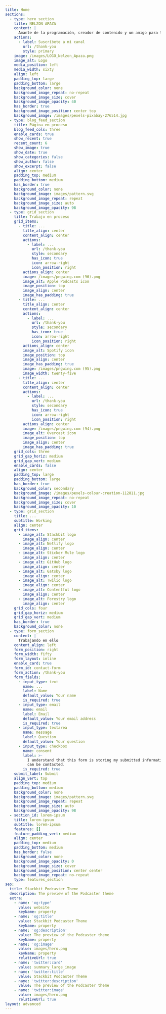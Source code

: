 ```yaml
---
title: Home
sections:
  - type: hero_section
    title: NELZON APAZA
    content: |
      Amante de la programación, creador de contenido y un amigo para todos.
    actions:
      - label: Suscríbete a mi canal
        url: /thank-you
        style: primary
    image: /images/LOGO_Nelzon_Apaza.png
    image_alt: Logo
    media_position: left
    media_width: sixty
    align: left
    padding_top: large
    padding_bottom: large
    background_color: none
    background_image_repeat: no-repeat
    background_image_size: cover
    background_image_opacity: 40
    has_border: true
    background_image_position: center top
    background_image: /images/pexels-pixabay-276514.jpg
  - type: blog_feed_section
    title: Página en proceso
    blog_feed_cols: three
    enable_cards: true
    show_recent: true
    recent_count: 6
    show_image: true
    show_date: true
    show_categories: false
    show_author: false
    show_excerpt: false
    align: center
    padding_top: medium
    padding_bottom: medium
    has_border: true
    background_color: none
    background_image: images/pattern.svg
    background_image_repeat: repeat
    background_image_size: auto
    background_image_opacity: 98
  - type: grid_section
    title: Trabajo en proceso
    grid_items:
      - title: ...
        title_align: center
        content_align: center
        actions:
          - label: ...
            url: /thank-you
            style: secondary
            has_icon: true
            icon: arrow-right
            icon_position: right
        actions_align: center
        image: /images/pngwing.com (96).png
        image_alt: Apple Podcasts icon
        image_position: top
        image_align: center
        image_has_padding: true
      - title: ...
        title_align: center
        content_align: center
        actions:
          - label: ...
            url: /thank-you
            style: secondary
            has_icon: true
            icon: arrow-right
            icon_position: right
        actions_align: center
        image_alt: Spotify icon
        image_position: top
        image_align: center
        image_has_padding: true
        image: /images/pngwing.com (95).png
        image_width: twenty-five
      - title: ...
        title_align: center
        content_align: center
        actions:
          - label: ...
            url: /thank-you
            style: secondary
            has_icon: true
            icon: arrow-right
            icon_position: right
        actions_align: center
        image: /images/pngwing.com (94).png
        image_alt: Overcast icon
        image_position: top
        image_align: center
        image_has_padding: true
    grid_cols: three
    grid_gap_horiz: medium
    grid_gap_vert: medium
    enable_cards: false
    align: center
    padding_top: large
    padding_bottom: large
    has_border: true
    background_color: secondary
    background_image: /images/pexels-colour-creation-112811.jpg
    background_image_repeat: no-repeat
    background_image_size: cover
    background_image_opacity: 10
  - type: grid_section
    title: ...
    subtitle: Working
    align: center
    grid_items:
      - image_alt: Stackbit logo
        image_align: center
      - image_alt: Netlify logo
        image_align: center
      - image_alt: Sticker Mule logo
        image_align: center
      - image_alt: GitHub logo
        image_align: center
      - image_alt: Gatsby logo
        image_align: center
      - image_alt: Twilio logo
        image_align: center
      - image_alt: Contentful logo
        image_align: center
      - image_alt: Forestry logo
        image_align: center
    grid_cols: four
    grid_gap_horiz: medium
    grid_gap_vert: medium
    has_border: true
    background_color: none
  - type: form_section
    content: |
      Trabajando en ello
    content_align: left
    form_position: right
    form_width: fifty
    form_layout: inline
    enable_card: true
    form_id: contact-form
    form_action: /thank-you
    form_fields:
      - input_type: text
        name: ...
        label: Name
        default_value: Your name
        is_required: true
      - input_type: email
        name: email
        label: Email
        default_value: Your email address
        is_required: true
      - input_type: textarea
        name: message
        label: Question
        default_value: Your question
      - input_type: checkbox
        name: consent
        label: >-
          I understand that this form is storing my submitted information so I
          can be contacted.
        is_required: true
    submit_label: Submit
    align_vert: top
    padding_top: medium
    padding_bottom: medium
    background_color: none
    background_image: images/pattern.svg
    background_image_repeat: repeat
    background_image_size: auto
    background_image_opacity: 98
  - section_id: lorem-ipsum
    title: lorem-ipsum
    subtitle: lorem-ipsum
    features: []
    feature_padding_vert: medium
    align: center
    padding_top: medium
    padding_bottom: medium
    has_border: false
    background_color: none
    background_image_opacity: 0
    background_image_size: cover
    background_image_position: center center
    background_image_repeat: no-repeat
    type: features_section
seo:
  title: Stackbit Podcaster Theme
  description: The preview of the Podcaster theme
  extra:
    - name: 'og:type'
      value: website
      keyName: property
    - name: 'og:title'
      value: Stackbit Podcaster Theme
      keyName: property
    - name: 'og:description'
      value: The preview of the Podcaster theme
      keyName: property
    - name: 'og:image'
      value: images/hero.png
      keyName: property
      relativeUrl: true
    - name: 'twitter:card'
      value: summary_large_image
    - name: 'twitter:title'
      value: Stackbit Podcaster Theme
    - name: 'twitter:description'
      value: The preview of the Podcaster theme
    - name: 'twitter:image'
      value: images/hero.png
      relativeUrl: true
layout: advanced
---
```

